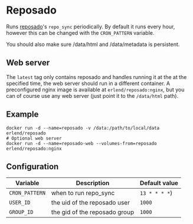 Reposado
========

Runs [reposado](https://github.com/wdas/reposado)'s `repo_sync` periodically. By
default it runs every hour, however this can be changed with the `CRON_PATTERN`
variable.

You should also make sure /data/html and /data/metadata is persistent.

## Web server

The `latest` tag only contains reposado and handles running it at the at the
specified time, the web server should run in a different container. A
preconfigured nginx image is available at `erlend/reposado:nginx`, but you can
of course use any web server (just point it to the `/data/html` path).

## Example

```
docker run -d --name=reposado -v /data:/path/to/local/data erlend/reposado
# Optional web server
docker run -d --name=reposado-web --volumes-from=reposado erlend/reposado:nginx
```

## Configuration

| Variable       | Description                   | Default value |
| -------------- | ----------------------------- | ------------- |
| `CRON_PATTERN` | when to run repo_sync         | `13 * * * *`) |
| `USER_ID`      | the uid of the reposado user  | `1000`        |
| `GROUP_ID`     | the gid of the reposado group | `1000`        |
